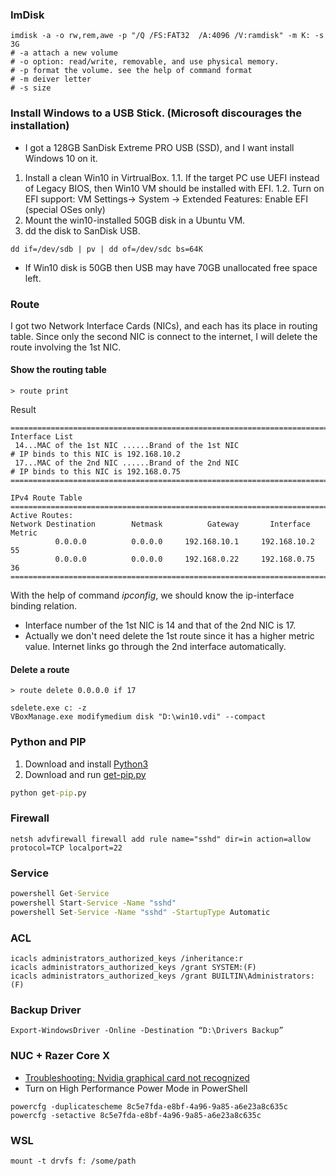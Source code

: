 ### ImDisk 
```
imdisk -a -o rw,rem,awe -p "/Q /FS:FAT32  /A:4096 /V:ramdisk" -m K: -s 3G
# -a attach a new volume
# -o option: read/write, removable, and use physical memory.
# -p format the volume. see the help of command format
# -m deiver letter
# -s size
```
### Install Windows to a USB Stick. (Microsoft discourages the installation)
* I got a 128GB SanDisk Extreme PRO USB (SSD), and I want install Windows 10 on it. 
1. Install a clean Win10 in VirtrualBox.
1.1. If the target PC use UEFI instead of Legacy BIOS, then Win10 VM should be installed with EFI. 
1.2. Turn on EFI support: VM Settings-> System -> Extended Features: Enable EFI (special OSes only)
2. Mount the win10-installed 50GB disk in a Ubuntu VM.
3. dd the disk to SanDisk USB.
```
dd if=/dev/sdb | pv | dd of=/dev/sdc bs=64K
```
* If Win10 disk is 50GB then USB may have 70GB unallocated free space left.
### Route 
I got two Network Interface Cards (NICs), and each has its place in routing table. Since only the second NIC is connect to the internet, I will delete the route involving the 1st NIC.<Br>
#### Show the routing table
```
> route print
```
Result
```
===========================================================================
Interface List 
 14...MAC of the 1st NIC ......Brand of the 1st NIC                           # IP binds to this NIC is 192.168.10.2
 17...MAC of the 2nd NIC ......Brand of the 2nd NIC                           # IP binds to this NIC is 192.168.0.75
===========================================================================

IPv4 Route Table
===========================================================================
Active Routes:
Network Destination        Netmask          Gateway       Interface  Metric
          0.0.0.0          0.0.0.0     192.168.10.1     192.168.10.2     55
          0.0.0.0          0.0.0.0     192.168.0.22     192.168.0.75     36
=========================================================================== 
```
With the help of command <i>ipconfig</i>, we should know the ip-interface binding relation.  
* Interface number of the 1st NIC is 14 and that of the 2nd NIC is 17.   
* Actually we don't need delete the 1st route since it has a higher metric value. Internet links go through the 2nd interface automatically. 
#### Delete a route
```
> route delete 0.0.0.0 if 17
```
```
sdelete.exe c: -z
VBoxManage.exe modifymedium disk "D:\win10.vdi" --compact
```
### Python and PIP
1. Download and install [Python3](https://www.python.org/) 
2. Download and run [get-pip.py](https://bootstrap.pypa.io/get-pip.py)
```cmd
python get-pip.py
```
### Firewall
```
netsh advfirewall firewall add rule name="sshd" dir=in action=allow protocol=TCP localport=22
```
### Service
```cmd
powershell Get-Service 
powershell Start-Service -Name "sshd" 
powershell Set-Service -Name "sshd" -StartupType Automatic    
```
### ACL
```
icacls administrators_authorized_keys /inheritance:r
icacls administrators_authorized_keys /grant SYSTEM:(F)
icacls administrators_authorized_keys /grant BUILTIN\Administrators:(F)
```
### Backup Driver
```
Export-WindowsDriver -Online -Destination “D:\Drivers Backup”
```
### NUC + Razer Core X
* [Troubleshooting: Nvidia graphical card not recognized](https://community.intel.com/t5/Intel-NUCs/RTX-3060Ti-not-working-with-NUC-and-eGPU-Razer-Core-X-Chroma/td-p/1253473)
* Turn on High Performance Power Mode in PowerShell
```
powercfg -duplicatescheme 8c5e7fda-e8bf-4a96-9a85-a6e23a8c635c
powercfg -setactive 8c5e7fda-e8bf-4a96-9a85-a6e23a8c635c
```
### WSL
```
mount -t drvfs f: /some/path
```
